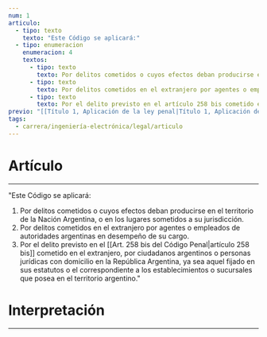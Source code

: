 ```yaml
---
num: 1
articulo:
  - tipo: texto
    texto: "Este Código se aplicará:"
  - tipo: enumeracion
    enumeracion: 4
    textos:
      - tipo: texto
        texto: Por delitos cometidos o cuyos efectos deban producirse en el territorio de la Nación Argentina, o en los lugares sometidos a su jurisdicción.
      - tipo: texto
        texto: Por delitos cometidos en el extranjero por agentes o empleados de autoridades argentinas en desempeño de su cargo.
      - tipo: texto
        texto: Por el delito previsto en el artículo 258 bis cometido en el extranjero, por ciudadanos argentinos o personas jurídicas con domicilio en la República Argentina, ya sea aquel fijado en sus estatutos o el correspondiente a los establecimientos o sucursales que posea en el territorio argentino.
previo: "[[Título 1, Aplicación de la ley penal|Título 1, Aplicación de la ley penal]]"
tags:
  - carrera/ingeniería-electrónica/legal/articulo
---
```

# Artículo
---
"Este Código se aplicará:

 1. Por delitos cometidos o cuyos efectos deban producirse en el territorio de la Nación Argentina, o en los lugares sometidos a su jurisdicción.
 2. Por delitos cometidos en el extranjero por agentes o empleados de autoridades argentinas en desempeño de su cargo.
 3. Por el delito previsto en el [[Art. 258 bis del Código Penal|artículo 258 bis]] cometido en el extranjero, por ciudadanos argentinos o personas jurídicas con domicilio en la República Argentina, ya sea aquel fijado en sus estatutos o el correspondiente a los establecimientos o sucursales que posea en el territorio argentino."

# Interpretación
---
